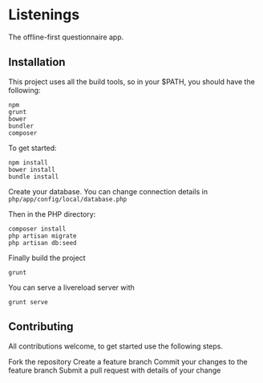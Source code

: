 # Listenings

The offline-first questionnaire app.

## Installation

This project uses all the build tools, so in your $PATH, you should have the following:

    npm
    grunt
    bower
    bundler
    composer

To get started:

    npm install
    bower install
    bundle install

Create your database. You can change connection details in `php/app/config/local/database.php`

Then in the PHP directory:

    composer install
    php artisan migrate
    php artisan db:seed

Finally build the project

    grunt

You can serve a livereload server with

    grunt serve

## Contributing

All contributions welcome, to get started use the following steps.

Fork the repository
Create a feature branch
Commit your changes to the feature branch
Submit a pull request with details of your change
